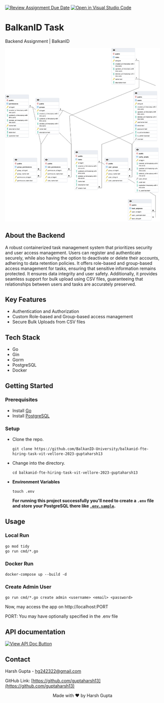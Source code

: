 [![Review Assignment Due Date](https://classroom.github.com/assets/deadline-readme-button-24ddc0f5d75046c5622901739e7c5dd533143b0c8e959d652212380cedb1ea36.svg)](https://classroom.github.com/a/YCCXVJKc)
[![Open in Visual Studio Code](https://classroom.github.com/assets/open-in-vscode-718a45dd9cf7e7f842a935f5ebbe5719a5e09af4491e668f4dbf3b35d5cca122.svg)](https://classroom.github.com/online_ide?assignment_repo_id=11471296&assignment_repo_type=AssignmentRepo)

# BalkanID Task

Backend Assignment | BalkanID

![ERD](erd.png)

## About the Backend

A robust containerized task management system that prioritizes security and user access management. Users can register and authenticate securely, while also having the option to deactivate or delete their accounts, adhering to data retention policies. It offers role-based and group-based access management for tasks, ensuring that sensitive information remains protected. It ensures data integrity and user safety. Additionally, it provides seamless support for bulk upload using CSV files, guaranteeing that relationships between users and tasks are accurately preserved.

## Key Features
- Authentication and Authorization
- Custom Role-based and Group-based access management
- Secure Bulk Uploads from CSV files

## Tech Stack
- Go
- Gin
- Gorm
- PostgreSQL
- Docker

## Getting Started

### Prerequisites

- Install [Go](https://go.dev/doc/install)
- Install [PostgreSQL](https://www.postgresql.org/download/)

### Setup

- Clone the repo.

    ```shell
    git clone https://github.com/BalkanID-University/balkanid-fte-hiring-task-vit-vellore-2023-guptaharsh13
    ```

- Change into the directory.

    ```shell
    cd balkanid-fte-hiring-task-vit-vellore-2023-guptaharsh13
    ```

- **Environment Variables**

  ```shell
  touch .env
  ```

  **For running this project successfully you'll need to create a `.env` file and store your PostgreSQL there like [`.env.sample`](https://github.com/BalkanID-University/balkanid-fte-hiring-task-vit-vellore-2023-guptaharsh13/blob/master/.env.sample).**

## Usage

### Local Run

```shell
go mod tidy
go run cmd/*.go 
```

### Docker Run

```shell
docker-compose up --build -d
```

### Create Admin User
```shell
go run cmd/*.go create admin <username> <email> <password>
```


Now, may access the app on http://localhost:PORT

PORT: You may have optionally specified in the .env file

## API documentation

<a href="https://documenter.getpostman.com/view/11144664/2s946mZ9eL" target="_blank">
    <img alt="View API Doc Button" src="https://github.com/amitshekhariitbhu/go-backend-clean-architecture/blob/main/assets/button-view-api-docs.png?raw=true" width="200" height="60"/>
</a>

## Contact

Harsh Gupta - hg242322@gmail.com

GitHub Link: [https://github.com/guptaharsh13](https://github.com/guptaharsh13)

<p align="center">Made with ❤ by Harsh Gupta</p>
